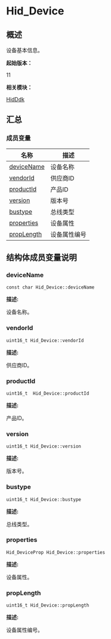 # Hid_Device


## 概述

设备基本信息。

**起始版本：**

11

**相关模块：**

[HidDdk](_hid_ddk.md)


## 汇总


### 成员变量

| 名称 | 描述 | 
| -------- | -------- |
| [deviceName](#devicename) | 设备名称 | 
| [vendorId](#vendorid) | 供应商ID | 
| [productId](#productid) | 产品ID | 
| [version](#version) | 版本号 | 
| [bustype](#bustype) | 总线类型 | 
| [properties](#properties) | 设备属性 | 
| [propLength](#proplength) | 设备属性编号 | 


## 结构体成员变量说明


### deviceName


```
const char Hid_Device::deviceName
```

**描述:**

设备名称。


### vendorId


```
uint16_t Hid_Device::vendorId
```

**描述:**

供应商ID。


### productId


```
uint16_t  Hid_Device::productId
```

**描述:**

产品ID。


### version


```
uint16_t Hid_Device::version
```

**描述:**

版本号。


### bustype


```
uint16_t Hid_Device::bustype
```

**描述:**

总线类型。


### properties


```
Hid_DeviceProp Hid_Device::properties
```

**描述:**

设备属性。


### propLength


```
uint16_t Hid_Device::propLength
```

**描述:**

设备属性编号。
